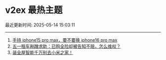 # v2ex 最热主题

最近更新时间: 2025-05-14 15:03:11

--- 
1. [手持 iphone15 pro max，要不要换 iphone16 pro max](https://www.v2ex.com/t/1131584) 
2. [五一租车剐蹭求助：已购全险却被告知不赔，怎么维权？](https://www.v2ex.com/t/1131585) 
3. [装全屋智能千万别去小米之家！](https://www.v2ex.com/t/1131587) 
